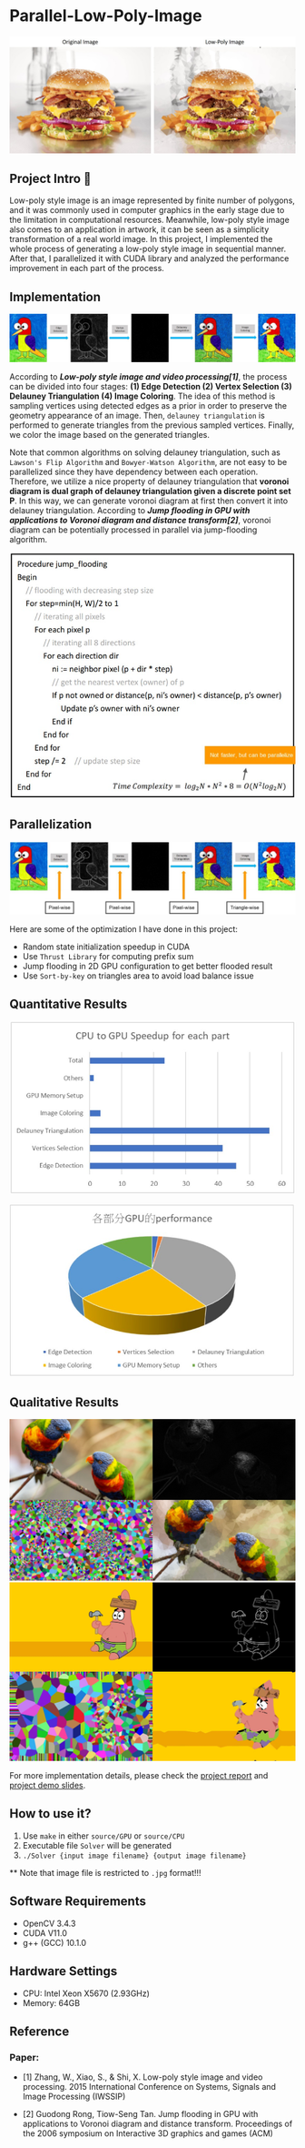 # Parallel-Low-Poly-Image

![Burger](supplement/burger.jpg)

## Project Intro :dart:

Low-poly style image is an image represented by finite number of polygons, and it was commonly used in computer graphics in the early stage due to the limitation in computational resources. Meanwhile, low-poly style image also comes to an application in artwork, it can be seen as a simplicity transformation of a real world image. In this project, I implemented the whole process of generating a low-poly style image in sequential manner. After that, I parallelized it with CUDA library and analyzed the performance improvement in each part of the process.

## Implementation

![Pipeline](supplement/pipeline.jpg)

According to ***Low-poly style image and video processing[1]***, the process can be divided into four stages: **(1) Edge Detection (2) Vertex Selection (3) Delauney Triangulation (4) Image Coloring**. The idea of this method is sampling vertices using detected edges as a prior in order to preserve the geometry appearance of an image. Then, `delauney triangulation` is performed to generate triangles from the previous sampled vertices. Finally, we color the image based on the generated triangles.

Note that common algorithms on solving delauney triangulation, such as `Lawson's Flip Algorithm` and `Bowyer-Watson Algorithm`, are not easy to be parallelized since they have dependency between each operation. Therefore, we utilize a nice property of delauney triangulation that **voronoi diagram is dual graph of delauney triangulation given a discrete point set P**. In this way, we can generate voronoi diagram at first then convert it into delauney triangulation. According to ***Jump flooding in GPU with applications to Voronoi diagram and distance transform[2]***, voronoi diagram can be potentially processed in parallel via jump-flooding algorithm.

![Jump-Flooding Pseudo Code](supplement/jf_pseudo.jpg)

## Parallelization
![Parallel Strategy](supplement/pipeline-parallel.jpg)

Here are some of the optimization I have done in this project:
* Random state initialization speedup in CUDA
* Use `Thrust Library` for computing prefix sum
* Jump flooding in 2D GPU configuration to get better flooded result
* Use `Sort-by-key` on triangles area to avoid load balance issue

## Quantitative Results

![Speedup](supplement/speedup.jpg)

![Each part perf](supplement/each%20part.jpg)

## Qualitative Results

![parrot](supplement/parrot.jpg)
![partick](supplement/patrick.jpg)

For more implementation details, please check the [project report](https://github.com/MaxHsu88/Parallel-Low-Poly-Image/blob/main/supplement/report.pdf) and [project demo slides](https://github.com/MaxHsu88/Parallel-Low-Poly-Image/blob/main/supplement/slides.pdf).

## How to use it?

1. Use `make` in either `source/GPU` or `source/CPU`
2. Executable file `Solver` will be generated
3. `./Solver {input image filename} {output image filename}`

** Note that image file is restricted to `.jpg` format!!!

## Software Requirements

* OpenCV 3.4.3
* CUDA V11.0
* g++ (GCC) 10.1.0

## Hardware Settings

* CPU: Intel Xeon X5670 (2.93GHz)
* Memory: 64GB

## Reference

### Paper:

* [1] Zhang, W., Xiao, S., & Shi, X. Low-poly style image and video processing. 2015 International Conference on Systems, Signals and Image Processing (IWSSIP)

* [2] Guodong Rong, Tiow-Seng Tan. Jump flooding in GPU with applications to Voronoi diagram and distance transform. Proceedings of the 2006 symposium on Interactive 3D graphics and games (ACM)
